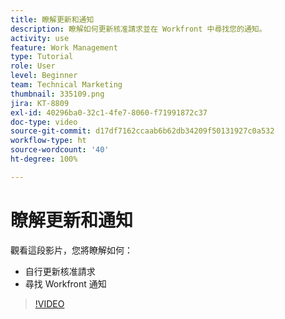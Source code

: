 ```yaml
---
title: 瞭解更新和通知
description: 瞭解如何更新核准請求並在 Workfront 中尋找您的通知。
activity: use
feature: Work Management
type: Tutorial
role: User
level: Beginner
team: Technical Marketing
thumbnail: 335109.png
jira: KT-8809
exl-id: 40296ba0-32c1-4fe7-8060-f71991872c37
doc-type: video
source-git-commit: d17df7162ccaab6b62db34209f50131927c0a532
workflow-type: ht
source-wordcount: '40'
ht-degree: 100%

---
```


# 瞭解更新和通知

觀看這段影片，您將瞭解如何：

* 自行更新核准請求
* 尋找 Workfront 通知

>[!VIDEO](https://video.tv.adobe.com/v/335109/?quality=12&learn=on&enablevpops)

<!---
learn more URLS
Tag others on updates
Update work
--->
